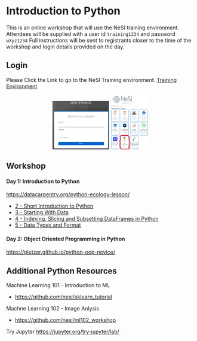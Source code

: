 # Introduction to Python

This is an online workshop that will use the NeSI training environment.
Attendees will be supplied with a user id `training1234` and password `wXyz1234` 
Full instructions will be sent to registrants closer to the time of the workshop and login details provided on the day.

## Login

Please Click the Link to go to the NeSI Training environment. [Training Environment](https://intro-python-ood-webnode.data.nesi.org.nz)

<p align="center" width="50%">
    <img width="30%" src="https://github.com/nesi/intro-python/blob/main/data/login.png"/> 
    <img width="20%" src="https://github.com/nesi/intro-python/blob/main/data/appselection.png"/> 
</p>

## Workshop

#### Day 1: Introduction to Python
https://datacarpentry.org/python-ecology-lesson/
* [2 - Short Introduction to Python](https://datacarpentry.org/python-ecology-lesson/01-short-introduction-to-Python.html)
* [3 - Starting With Data](https://datacarpentry.org/python-ecology-lesson/02-starting-with-data.html)
* [4 - Indexing, Slicing and Subsetting DataFrames in Python](https://datacarpentry.org/python-ecology-lesson/03-index-slice-subset.html)
* [5 - Data Types and Format](https://datacarpentry.org/python-ecology-lesson/04-data-types-and-format.html)

#### Day 2: Object Oriented Programming in Python
https://pletzer.github.io/python-oop-novice/



## Additional Python Resources
Machine Learning 101 - Introduction to ML
* https://github.com/nesi/sklearn_tutorial
  
Machne Learning 102 - Image Anlysis
* https://github.com/nesi/ml102_workshop

Try Jupyter
https://jupyter.org/try-jupyter/lab/





